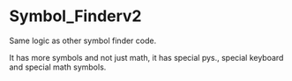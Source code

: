 # Symbol_Finderv2

Same logic as other symbol finder code.

It has more symbols and not just math, it has special pys., special keyboard and special math symbols.
